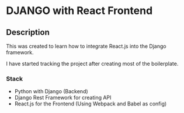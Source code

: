 # DJANGO with React Frontend

## Description

This was created to learn how to integrate React.js into the Django framework.

I have started tracking the project after creating most of the boilerplate.

### Stack

- Python with Django (Backend)
- Django Rest Framework for creating API
- React.js for the Frontend (Using Webpack and Babel as config)
